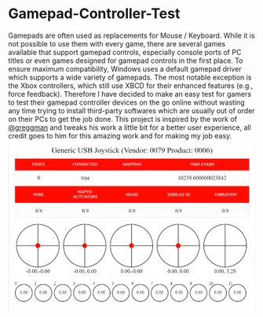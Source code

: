 # Gamepad-Controller-Test
Gamepads are often used as replacements for Mouse / Keyboard. While it is not possible to use them with every game, there are several games available that support gamepad controls, especially console ports of PC titles or even games designed for gamepad controls in the first place. To ensure maximum compatibility, Windows uses a default gamepad driver which supports a wide variety of gamepads. The most notable exception is the Xbox controllers, which still use XBCD for their enhanced features (e.g., force feedback). Therefore I have decided to make an easy test for gamers to test their gamepad controller devices on the go online without wasting any time trying to install third-party softwares which are usually out of order on their PCs to get the job done.  This project is inspired by the work of [@greggman](https://github.com/greggman) and tweaks his work a little bit for a better user experience, all credit goes to him for this amazing work and for making my job easy.
![Gamepad Controller Test in Work](gamepad-controller-test.png)
